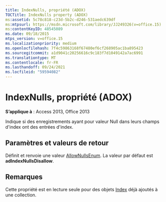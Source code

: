 ```yaml
---
title: IndexNulls, propriété (ADOX)
TOCTitle: IndexNulls property (ADOX)
ms:assetid: 5c78c818-c23d-5b2c-d246-531aedc639df
ms:mtpsurl: https://msdn.microsoft.com/library/JJ249326(v=office.15)
ms:contentKeyID: 48545089
ms.date: 09/18/2015
mtps_version: v=office.15
ms.localizationpriority: medium
ms.openlocfilehash: 7f4c59863168f67480ef6cf268905ac1ba895423
ms.sourcegitcommit: a1d9041c20256616c9c183f7d1049142a7ac6991
ms.translationtype: MT
ms.contentlocale: fr-FR
ms.lasthandoff: 09/24/2021
ms.locfileid: "59594082"
---
```

# <a name="indexnulls-property-adox"></a>IndexNulls, propriété (ADOX)


**S’applique à** : Access 2013, Office 2013

Indique si des enregistrements ayant pour valeur Null dans leurs champs d'index ont des entrées d'index.

## <a name="settings-and-return-values"></a>Paramètres et valeurs de retour

Définit et renvoie une valeur [AllowNullsEnum](allownullsenum.md). La valeur par défaut est **adIndexNullsDisallow**.

## <a name="remarks"></a>Remarques

Cette propriété est en lecture seule pour des objets [Index](index-object-adox.md) déjà ajoutés à une collection.

